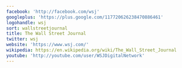 ```yaml
---
facebook: 'http://facebook.com/wsj'
googleplus: 'https://plus.google.com/117720626238470886461'
logohandle: wsj
sort: wallstreetjournal
title: The Wall Street Journal
twitter: wsj
website: 'https://www.wsj.com/'
wikipedia: https://en.wikipedia.org/wiki/The_Wall_Street_Journal
youtube: 'http://youtube.com/user/WSJDigitalNetwork'
---
```


